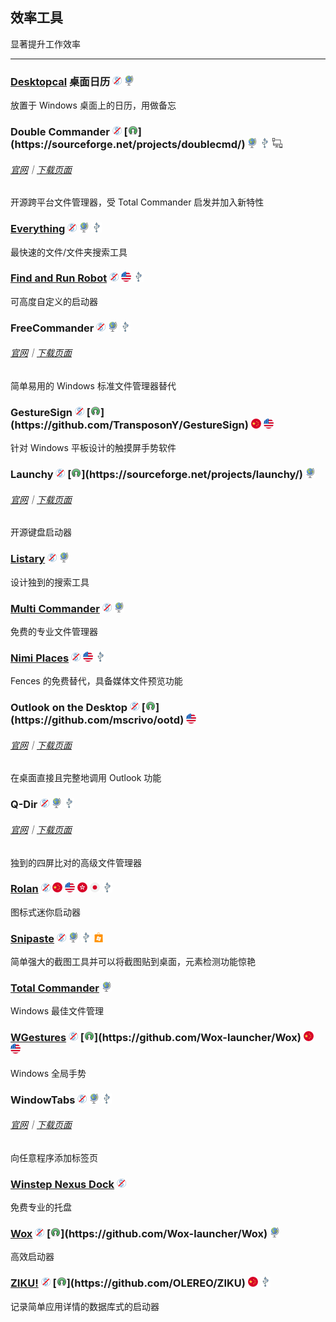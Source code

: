 ## 效率工具

显著提升工作效率

---

### [Desktopcal](http://www.desktopcal.com/) 桌面日历 ![](../assets/free.png) ![](../assets/earth-globe.png)

放置于 Windows 桌面上的日历，用做备忘

### Double Commander ![](../assets/free.png) [![](../assets/open-source-icon.png "GPL 2.0@SourceForge: https://sourceforge.net/projects/doublecmd/")](https://sourceforge.net/projects/doublecmd/) ![](../assets/earth-globe.png) ![](../assets/usb.png) ![](../assets/multi_platform.png)

###### [官网](https://doublecmd.sourceforge.io/)｜[下载页面](https://sourceforge.net/p/doublecmd/wiki/Download/)

开源跨平台文件管理器，受 Total Commander 启发并加入新特性

### [Everything](http://www.voidtools.com/) ![](../assets/free.png) ![](../assets/earth-globe.png) ![](../assets/usb.png)

最快速的文件/文件夹搜索工具

### [Find and Run Robot](https://www.donationcoder.com/Software/Mouser/findrun/) ![](../assets/free.png) ![](../assets/united-states.png) ![](../assets/usb.png)

可高度自定义的启动器

### FreeCommander ![](../assets/free.png) ![](../assets/earth-globe.png) ![](../assets/usb.png)

###### [官网](http://freecommander.com/en/summary/)｜[下载页面](http://freecommander.com/en/downloads/)

简单易用的 Windows 标准文件管理器替代

### GestureSign ![](../assets/free.png) [![](../assets/open-source-icon.png "GPL 2.0@GitHub: https://github.com/TransposonY/GestureSign")](https://github.com/TransposonY/GestureSign) ![](../assets/china.png)  ![](../assets/united-states.png)

针对 Windows 平板设计的触摸屏手势软件

### Launchy ![](../assets/free.png) [![](../assets/open-source-icon.png "GPL 2.0@SourceForge: https://sourceforge.net/projects/launchy/")](https://sourceforge.net/projects/launchy/) ![](../assets/earth-globe.png)

###### [官网](http://www.launchy.net/)｜[下载页面](http://www.launchy.net/download.php)

开源键盘启动器

### [Listary](http://www.listary.com/) ![](../assets/free.png) ![](../assets/earth-globe.png)

设计独到的搜索工具

### [Multi Commander](http://multicommander.com/) ![](../assets/free.png) ![](../assets/earth-globe.png)

免费的专业文件管理器

### [Nimi Places](http://mynimi.net/Projects/Nimi-Places/) ![](../assets/free.png) ![](../assets/united-states.png) ![](../assets/usb.png)

Fences 的免费替代，具备媒体文件预览功能

### Outlook on the Desktop ![](../assets/free.png) [![](../assets/open-source-icon.png "MIT@GitHub: https://github.com/mscrivo/ootd")](https://github.com/mscrivo/ootd) ![](../assets/united-states.png)

###### [官网](https://outlookonthedesktop.com/)｜[下载页面](https://outlookonthedesktop.com/download)

在桌面直接且完整地调用 Outlook 功能

### Q-Dir ![](../assets/free.png) ![](../assets/earth-globe.png) ![](../assets/usb.png)

###### [官网](http://www.softwareok.com/?seite=Freeware/Q-Dir)｜[下载页面](http://www.softwareok.com/?Download=Q-Dir)

独到的四屏比对的高级文件管理器

### [Rolan](http://www.irolan.com/) ![](../assets/free.png) ![](../assets/china.png)  ![](../assets/united-states.png)  ![](../assets/hong-kong.png)  ![](../assets/japan.png) ![](../assets/usb.png)

图标式迷你启动器

### [Snipaste](https://snipaste.com/) ![](../assets/free.png) ![](../assets/earth-globe.png) ![](../assets/usb.png) ![](../assets/windows-store.png)

简单强大的截图工具并可以将截图贴到桌面，元素检测功能惊艳

### [Total Commander](https://www.ghisler.com/) ![](../assets/earth-globe.png)

Windows 最佳文件管理

### [WGestures](http://www.yingdev.com/projects/wgestures) ![](../assets/free.png) [![](../assets/open-source-icon.png "MIT@GitHub: https://github.com/Wox-launcher/Wox")](https://github.com/Wox-launcher/Wox) ![](../assets/china.png) ![](../assets/united-states.png)

Windows 全局手势

### WindowTabs ![](../assets/free.png) ![](../assets/earth-globe.png) ![](../assets/usb.png)

###### [官网](http://windowtabs.com/)｜[下载页面](http://windowtabs.com/download/)

向任意程序添加标签页

### [Winstep Nexus Dock](http://www.winstep.net/nexus.asp) ![](../assets/free.png)

免费专业的托盘

### [Wox](http://www.getwox.com/) ![](../assets/free.png) [![](../assets/open-source-icon.png "MIT@GitHub: https://github.com/Wox-launcher/Wox")](https://github.com/Wox-launcher/Wox) ![](../assets/earth-globe.png)

高效启动器

### [ZIKU!](http://ziku.olereo.com/) ![](../assets/free.png) [![](../assets/open-source-icon.png "NO LICENSE@GitHub: https://github.com/OLEREO/ZIKU")](https://github.com/OLEREO/ZIKU) ![](../assets/china.png) ![](../assets/usb.png)

记录简单应用详情的数据库式的启动器
